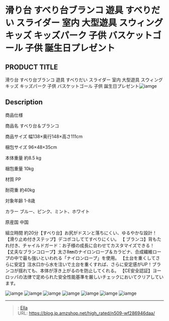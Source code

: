 # 滑り台 すべり台ブランコ 遊具 すべりだい スライダー  室内 大型遊具 スウィング キッズ キッズパーク 子供 バスケットゴール 子供 誕生日プレゼント


## PRODUCT TITLE 

滑り台 すべり台ブランコ 遊具 すべりだい スライダー  室内 大型遊具 スウィング キッズ キッズパーク 子供 バスケットゴール 子供 誕生日プレゼント![iamge](https://b2bfiles1.gigab2b.cn/image/wkseller/305/196554_白/20210629_84b8544df104d74545309f3440181dd4.jpg)

## Description

商品仕様




商品名
すべり台＆ブランコ


商品サイズ
幅138×奥行148×高さ111cm


梱包サイズ
96×48×35cm


本体重量
約8.5 kg


梱包重量
10kg


材質
PP


耐荷重
約40kg


対象年齢
1-8歳


カラー
ブルー、ピンク、ミント、ホワイト


原産国
中国


組立時間
約20分【すべり台】お尻がドスンと落ちにくい、ゆるやかな設計！
【滑り止め付きステップ】デコボコしててすべりにくい。
【 ブランコ】背もたれ付き、チャイルドガード：お子様の成長に合わせてカスタマイズできる！
【丈夫なブランコロープ】太さ8㎜のナイロンロープ＆カラビナ、合成繊維ロープの中で最も強いといわれる「ナイロンロープ」を使用。
【土台を重くしてさらに安定】注水口から水を注いで土台を重くすれば、さらに安定感がUP！ブランコが揺れても、本体が浮き上がるのを防止してくれる。
【CE安全認証】ヨーロッパの法律で定められた安全性能基準を厳しいチェックにおいてクリアしています。




![iamge](https://b2bfiles1.gigab2b.cn/image/wkseller/305/196554_白/20210629_0cb9eb32a4032407f8f25eedfa0c38f6.jpg)
![iamge](https://b2bfiles1.gigab2b.cn/image/wkseller/305/196554_白/20210629_45a06ae2a6463b7ddfce314d37beb7d9.jpg)
![iamge](https://b2bfiles1.gigab2b.cn/image/wkseller/305/196554_白/20210629_a58f8b85d746f0d78a1571cb6ecac124.jpg)
![iamge](https://b2bfiles1.gigab2b.cn/image/wkseller/305/196554_白/20210629_0a6c6dd55c26a6045032b4ade91fbce8.jpg)
![iamge](https://b2bfiles1.gigab2b.cn/image/wkseller/305/196554_白/20210629_56cd1958cdae3022e9fd86cb9815ecef.jpg)
![iamge](https://b2bfiles1.gigab2b.cn/image/wkseller/305/20230319_50c7f66120cfbe3d4116077359bcf171.JPG)
![iamge](https://b2bfiles1.gigab2b.cn/image/wkseller/305/20230319_0e9699ea372f9e7f589924a77f07815f.JPG)


---

> : [Ella](https://blog.jp.amzshop.net/)  
> URL: https://blog.jp.amzshop.net/high_rated/n509-wf286946daa/  

